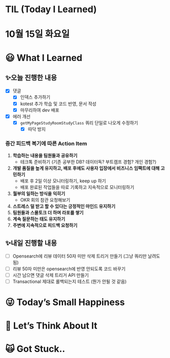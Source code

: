 # TIL (Today I Learned)

# 10월 15일 화요일

# 😃 What I Learned

## ✨오늘 진행한 내용

- [x]  댓글
    - [x]  인덱스 추가하기
    - [x]  kotest 추가 학습 및 코드 반영, 문서 작성
    - [x]  마무리하여 dev 배포
- [x]  에러 개선
    - [x]  `getMyPageStudyRoomStudyClass` 쿼리 단일로 나오게 수정하기
        - [x]  따닥 방지

### 중간 피드백 복기에 따른 Action Item

1. **학습하는 내용을 팀원들과 공유하기**
    - 테크톡 준비하기 (기존 공부한 DB? 데이터독? 부트캠프 경험? 개인 경험?)
2. **개발 품질을 높게 유지하고, 배포 후에도 사용자 입장에서 비즈니스 임팩트에 대해 고민하기**
    - 배포 후 2일 이상 모니터링하기, keep up 하기
    - 배포 완료된 작업들을 따로 기록하고 지속적으로 모니터링하기
3. **월부의 일하는 방식을 익히기**
    - OKR 회의 참관 요청해보기
4. **스트레스 덜 받고 할 수 있다는 긍정적인 마인드 유지하기**
5. **팀원들과 스몰토크 더 하며 라포를 쌓기**
6. **계속 질문하는 태도 유지하기**
7. **주변에 지속적으로 피드백 요청하기**

## ✨내일 진행할 내용

- [ ]  Opensearch에 리뷰 데이터 50자 미만 삭제 트리거 만들기 (그냥 쿼리만 날려도 됨)
- [ ]  리뷰 50자 미만은 opensearch에 반영 안되도록 코드 바꾸기
- [ ]  시간 남으면 댓글 삭제 트리거 API 만들기
- [ ]  Transactional 제대로 롤백되는지 테스트 (뭔가 안될 것 같음)

# 😜 Today’s Small Happiness

# 🧐 Let’s Think About It

# 🙀 Got Stuck..